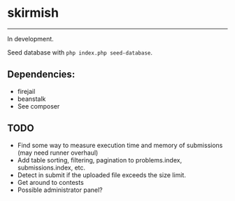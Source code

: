 # skirmish
----------

In development.

Seed database with `php index.php seed-database`.

## Dependencies:
- firejail
- beanstalk
- See composer

## TODO

- Find some way to measure execution time and memory of submissions (may need runner overhaul)
- Add table sorting, filtering, pagination to problems.index, submissions.index, etc.
- Detect in submit if the uploaded file exceeds the size limit.
- Get around to contests
- Possible administrator panel?
